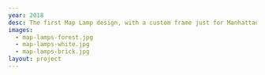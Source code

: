 ```yaml
---
year: 2018
desc: The first Map Lamp design, with a custom frame just for Manhattan.
images:
  - map-lamps-forest.jpg
  - map-lamps-white.jpg
  - map-lamps-brick.jpg
layout: project
---
```

